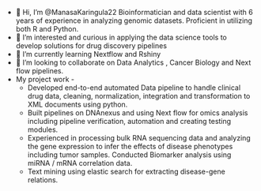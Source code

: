 - 👋 Hi, I’m @ManasaKaringula22 Bioinformatician and data scientist with 6 years of experience in analyzing  genomic datasets. Proficient in utilizing both R and Python.
- 👀 I’m interested and  curious in applying the data science tools to develop solutions for drug discovery pipelines
- 🌱 I’m currently learning Nextflow and Rshiny
- 💞️ I’m looking to collaborate on Data Analytics , Cancer Biology and Next flow pipelines.
- My project work -
  - Developed end-to-end automated Data pipeline to handle clinical drug data, cleaning, normalization, integration and transformation to XML documents using python.
  - Built pipelines on DNAnexus and using Next flow for omics analysis including pipeline verification, automation and creating testing modules.
  - Experienced in processing bulk RNA sequencing data and analyzing the gene expression to infer the effects of disease phenotypes including tumor samples. Conducted Biomarker analysis using miRNA / mRNA correlation data.
  - Text mining using elastic search for extracting disease-gene relations.
